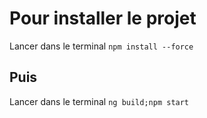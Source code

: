 # Pour installer le projet

Lancer dans le terminal `npm install --force`

## Puis

Lancer dans le terminal `ng build;npm start` 
